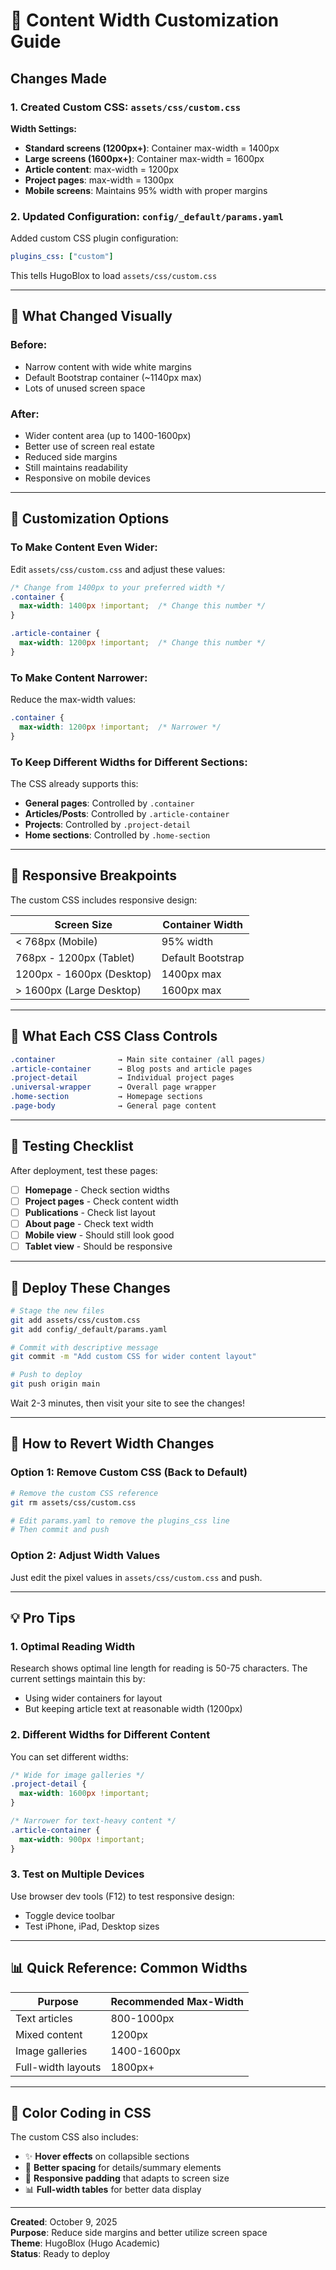 # 📐 Content Width Customization Guide

## Changes Made

### 1. Created Custom CSS: `assets/css/custom.css`

**Width Settings:**
- **Standard screens (1200px+)**: Container max-width = 1400px
- **Large screens (1600px+)**: Container max-width = 1600px  
- **Article content**: max-width = 1200px
- **Project pages**: max-width = 1300px
- **Mobile screens**: Maintains 95% width with proper margins

### 2. Updated Configuration: `config/_default/params.yaml`

Added custom CSS plugin configuration:
```yaml
plugins_css: ["custom"]
```

This tells HugoBlox to load `assets/css/custom.css`

---

## 🎨 What Changed Visually

### Before:
- Narrow content with wide white margins
- Default Bootstrap container (~1140px max)
- Lots of unused screen space

### After:
- Wider content area (up to 1400-1600px)
- Better use of screen real estate
- Reduced side margins
- Still maintains readability
- Responsive on mobile devices

---

## 🔧 Customization Options

### To Make Content Even Wider:

Edit `assets/css/custom.css` and adjust these values:

```css
/* Change from 1400px to your preferred width */
.container {
  max-width: 1400px !important;  /* Change this number */
}

.article-container {
  max-width: 1200px !important;  /* Change this number */
}
```

### To Make Content Narrower:

Reduce the max-width values:
```css
.container {
  max-width: 1200px !important;  /* Narrower */
}
```

### To Keep Different Widths for Different Sections:

The CSS already supports this:
- **General pages**: Controlled by `.container`
- **Articles/Posts**: Controlled by `.article-container`  
- **Projects**: Controlled by `.project-detail`
- **Home sections**: Controlled by `.home-section`

---

## 📱 Responsive Breakpoints

The custom CSS includes responsive design:

| Screen Size | Container Width |
|-------------|----------------|
| < 768px (Mobile) | 95% width |
| 768px - 1200px (Tablet) | Default Bootstrap |
| 1200px - 1600px (Desktop) | 1400px max |
| > 1600px (Large Desktop) | 1600px max |

---

## 🎯 What Each CSS Class Controls

```css
.container              → Main site container (all pages)
.article-container      → Blog posts and article pages
.project-detail         → Individual project pages
.universal-wrapper      → Overall page wrapper
.home-section           → Homepage sections
.page-body              → General page content
```

---

## 🧪 Testing Checklist

After deployment, test these pages:

- [ ] **Homepage** - Check section widths
- [ ] **Project pages** - Check content width
- [ ] **Publications** - Check list layout
- [ ] **About page** - Check text width
- [ ] **Mobile view** - Should still look good
- [ ] **Tablet view** - Should be responsive

---

## 🚀 Deploy These Changes

```bash
# Stage the new files
git add assets/css/custom.css
git add config/_default/params.yaml

# Commit with descriptive message
git commit -m "Add custom CSS for wider content layout"

# Push to deploy
git push origin main
```

Wait 2-3 minutes, then visit your site to see the changes!

---

## 🔄 How to Revert Width Changes

### Option 1: Remove Custom CSS (Back to Default)
```bash
# Remove the custom CSS reference
git rm assets/css/custom.css

# Edit params.yaml to remove the plugins_css line
# Then commit and push
```

### Option 2: Adjust Width Values
Just edit the pixel values in `assets/css/custom.css` and push.

---

## 💡 Pro Tips

### 1. **Optimal Reading Width**
Research shows optimal line length for reading is 50-75 characters. The current settings maintain this by:
- Using wider containers for layout
- But keeping article text at reasonable width (1200px)

### 2. **Different Widths for Different Content**
You can set different widths:
```css
/* Wide for image galleries */
.project-detail {
  max-width: 1600px !important;
}

/* Narrower for text-heavy content */
.article-container {
  max-width: 900px !important;
}
```

### 3. **Test on Multiple Devices**
Use browser dev tools (F12) to test responsive design:
- Toggle device toolbar
- Test iPhone, iPad, Desktop sizes

---

## 📊 Quick Reference: Common Widths

| Purpose | Recommended Max-Width |
|---------|----------------------|
| Text articles | 800-1000px |
| Mixed content | 1200px |
| Image galleries | 1400-1600px |
| Full-width layouts | 1800px+ |

---

## 🎨 Color Coding in CSS

The custom CSS also includes:
- ✨ **Hover effects** on collapsible sections
- 🎯 **Better spacing** for details/summary elements
- 📱 **Responsive padding** that adapts to screen size
- 📊 **Full-width tables** for better data display

---

**Created**: October 9, 2025  
**Purpose**: Reduce side margins and better utilize screen space  
**Theme**: HugoBlox (Hugo Academic)  
**Status**: Ready to deploy
